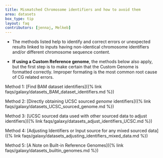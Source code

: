 ```yaml
---
title: Mismatched Chromosome identifiers and how to avoid them
area: datasets
box_type: tip
layout: faq
contributors: [jennaj, Melkeb]
---
```



- The methods listed help to identify and correct errors or unexpected results linked to inputs having non-identical chromosome identifiers and/or different chromosome sequence content.

- **If using a Custom Reference genome**, the methods below also apply, but the first step is to make certain that the Custom Genome is formatted correctly. Improper formating is the most common root cause of CG related errors.

Method 1: [Find BAM dataset identifiers]({% link faqs/galaxy/datasets_BAM_dataset_identifiers.md %})

Method 2: [Directly obtaining UCSC sourced *genome* identifiers]({% link faqs/galaxy/datasets_UCSC_sourced_genome.md %})

Method 3: [UCSC sourced data used with other sourced data to adjust identifiers]({% link faqs/galaxy/datasets_adjust_identifiers_UCSC.md %})

Method 4: [Adjusting Identifiers or Input source for any mixed sourced data]({% link faqs/galaxy/datasets_adjusting_identifiers_mixed_data.md %})

Method 5: [A Note on Built-in Reference Genomes]({% link faqs/galaxy/datasets_builtin_genomes.md %})
